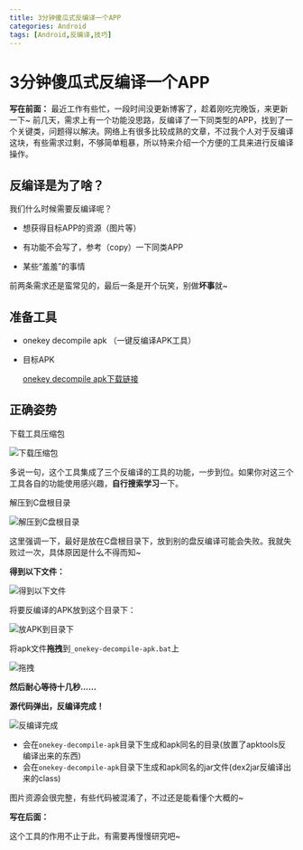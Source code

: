 ```yaml
---
title: 3分钟傻瓜式反编译一个APP
categories: Android
tags: [Android,反编译,技巧] 
---
```

3分钟傻瓜式反编译一个APP
==
**写在前面：**
最近工作有些忙，一段时间没更新博客了，趁着刚吃完晚饭，来更新一下~
前几天，需求上有一个功能没思路，反编译了一下同类型的APP，找到了一个关键类，问题得以解决。网络上有很多比较成熟的文章，不过我个人对于反编译这块，有些需求过剩，不够简单粗暴，所以特来介绍一个方便的工具来进行反编译操作。
<!--more-->
反编译是为了啥？
--

我们什么时候需要反编译呢？

 - 想获得目标APP的资源（图片等）

 - 有功能不会写了，参考（copy）一下同类APP

 - 某些“羞羞”的事情

前两条需求还是蛮常见的，最后一条是开个玩笑，别做**坏事**就~

准备工具
--

 - onekey decompile apk （一键反编译APK工具）
 
 - 目标APK

	[onekey decompile apk下载链接](http://download.csdn.net/download/g_bird0622/7145155)

正确姿势
--

下载工具压缩包

![下载压缩包](http://upload-images.jianshu.io/upload_images/1915184-7095016c09c79e8b?imageMogr2/auto-orient/strip%7CimageView2/2/w/1240)

多说一句，这个工具集成了三个反编译的工具的功能，一步到位。如果你对这三个工具各自的功能使用感兴趣，**自行搜索学习**一下。

解压到C盘根目录

![解压到C盘根目录](http://upload-images.jianshu.io/upload_images/1915184-203b3fb4209cf8dd?imageMogr2/auto-orient/strip%7CimageView2/2/w/1240)

这里强调一下，最好是放在C盘根目录下，放到别的盘反编译可能会失败。我就失败过一次，具体原因是什么不得而知~

**得到以下文件：**

![得到以下文件](http://upload-images.jianshu.io/upload_images/1915184-e3b98a03c4269c2d?imageMogr2/auto-orient/strip%7CimageView2/2/w/1240)

将要反编译的APK放到这个目录下：

![放APK到目录下](http://upload-images.jianshu.io/upload_images/1915184-0b0cdfd317a1af22?imageMogr2/auto-orient/strip%7CimageView2/2/w/1240)

将apk文件**拖拽**到`_onekey-decompile-apk.bat`上

![拖拽](http://upload-images.jianshu.io/upload_images/1915184-d84f2f1dae7043a3?imageMogr2/auto-orient/strip%7CimageView2/2/w/1240)


**然后耐心等待十几秒......**

**源代码弹出，反编译完成！**

![反编译完成](http://upload-images.jianshu.io/upload_images/1915184-378d927bd2257158?imageMogr2/auto-orient/strip%7CimageView2/2/w/1240)

* 会在`onekey-decompile-apk`目录下生成和apk同名的目录(放置了apktools反编译出来的东西)
*   会在`onekey-decompile-apk`目录下生成和apk同名的jar文件(dex2jar反编译出来的class)

图片资源会很完整，有些代码被混淆了，不过还是能看懂个大概的~

**写在后面：**

这个工具的作用不止于此，有需要再慢慢研究吧~